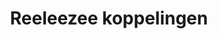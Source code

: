 ---
title: Reeleezee koppelingen
key: reeleezee
image: /images/@stock/Logos/reeleezee-koppelingen.png
link_to: /koppelingen/reeleezee
klass: boekhoud 
layout: koppelingen
referral-url: https://portal.reeleezee.nl/ma/mobileaccounting201851a1/templates/subscribe.html

excerpt: Met onze Reeleezee boekhoudkoppelingen is je administratie altijd op orde. Probeer nu! Bespaar veel tijd met een Reeleezee koppeling en andere API koppelingen.
---